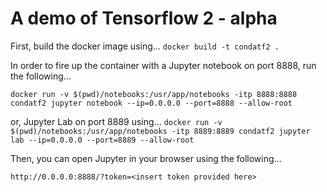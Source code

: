 # A demo of Tensorflow 2 - alpha

First, build the docker image using...
`docker build -t condatf2 .`

In order to fire up the container with a Jupyter notebook on port 8888, run the following...

`docker run -v $(pwd)/notebooks:/usr/app/notebooks -itp 8888:8888 condatf2 jupyter notebook --ip=0.0.0.0 --port=8888 --allow-root`

or, Jupyter Lab on port 8889 using...
`docker run -v $(pwd)/notebooks:/usr/app/notebooks -itp 8889:8889 condatf2 jupyter lab --ip=0.0.0.0 --port=8889 --allow-root`

Then, you can open Jupyter in your browser using the following...

`http://0.0.0.0:8888/?token=<insert token provided here>`

